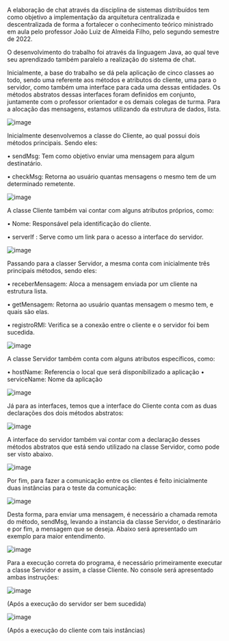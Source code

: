 A elaboração de chat através da disciplina de sistemas distribuídos tem como objetivo a implementação da arquitetura centralizada e descentralizada de forma a fortalecer o conhecimento teórico ministrado em aula pelo professor João Luiz de Almeida Filho, pelo segundo semestre de 2022.

O desenvolvimento do trabalho foi através da linguagem Java, ao qual teve seu aprendizado também paralelo a realização do sistema de chat.

Inicialmente, a base do trabalho se dá pela aplicação de cinco classes ao todo, sendo uma referente aos métodos e atributos do cliente, uma para o servidor, como também uma interface para cada uma dessas entidades. Os métodos abstratos dessas interfaces foram definidos em conjunto, juntamente com o professor orientador e os demais colegas de turma. Para a alocação das mensagens, estamos utilizando da estrutura de dados, lista.

![image](https://user-images.githubusercontent.com/105815500/206909303-bb6042fc-a315-4de7-bf7a-939606b5c2eb.png)

Inicialmente desenvolvemos a classe do Cliente, ao qual possui dois métodos principais. Sendo eles: 

•	sendMsg: Tem como objetivo enviar uma mensagem para algum destinatário.

•	checkMsg: Retorna ao usuário quantas mensagens o mesmo tem de um determinado remetente.

![image](https://user-images.githubusercontent.com/105815500/206910157-306ea9be-16b7-43c2-a4c7-e9e2f613eba8.png)

A classe Cliente também vai contar com alguns atributos próprios, como:

•	Nome: Responsável pela identificação do cliente.

•	serverIf : Serve como um link para o acesso a interface do servidor.

![image](https://user-images.githubusercontent.com/105815500/206910199-119b5cc5-d9cc-4434-ba89-0b6a48379f73.png)

Passando para a classer Servidor, a mesma conta com inicialmente três principais métodos, sendo eles:

•	receberMensagem: Aloca a mensagem enviada por um cliente na estrutura lista.

•	getMensagem: Retorna ao usuário quantas mensagem o mesmo tem, e quais são elas.

• registroRMI: Verifica se a conexão entre o cliente e o servidor foi bem sucedida.

![image](https://user-images.githubusercontent.com/105815500/206910674-6face70b-7101-4eda-90e9-321262ef6162.png)

A classe Servidor também conta com alguns atributos específicos, como:

• hostName: Referencia o local que será disponibilizado a aplicação
• serviceName: Nome da aplicação

![image](https://user-images.githubusercontent.com/105815500/206910844-8827e2bc-2b35-41ec-87ee-e82ba13c4bab.png)

Já para as interfaces, temos que a interface do Cliente conta com as duas declarações dos dois métodos abstratos:

![image](https://user-images.githubusercontent.com/105815500/206911185-b91cdb02-66d9-49b8-a6a6-dd5b6b9f20a2.png)

A interface do servidor também vai contar com a declaração desses métodos abstratos que está sendo utilizado na classe Servidor, como pode ser visto abaixo.

![image](https://user-images.githubusercontent.com/105815500/206911211-87f99c8a-8581-4ed7-a3b9-6837913cb7e2.png)

Por fim, para fazer a comunicação entre os clientes é feito inicialmente duas instâncias para o teste da comunicação:

![image](https://user-images.githubusercontent.com/105815500/206911390-3ca378d7-23fb-417e-9fac-00fda2cfd94a.png)

Desta forma, para enviar uma mensagem, é necessário a chamada remota do método, sendMsg, levando a instancia da classe Servidor, o destinarário e por fim, a mensagem que se deseja. Abaixo será apresentado um exemplo para maior entendimento.

![image](https://user-images.githubusercontent.com/105815500/206911511-dd5b455d-e004-4644-968d-650038585908.png)

Para a execução correta do programa, é necessário primeiramente executar a classe Servidor e assim, a classe Cliente. No console será apresentado ambas instruções:

![image](https://user-images.githubusercontent.com/105815500/206911642-b1951bf5-6631-46a7-bb1c-5e427191a556.png)

(Após a execução do servidor ser bem sucedida)

![image](https://user-images.githubusercontent.com/105815500/206911702-68e2a4cb-4fc3-476a-ada1-b240c7f4c5c9.png)

(Após a execução do cliente com tais instâncias)
